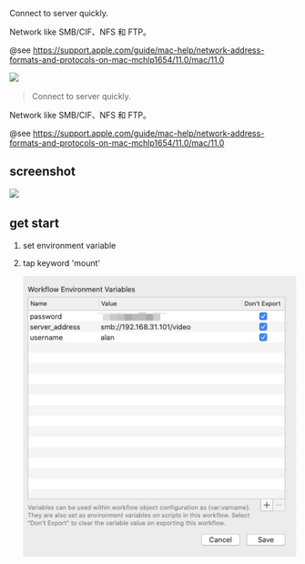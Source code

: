 Connect to server quickly.

Network like SMB/CIF、NFS 和 FTP。

@see https://support.apple.com/guide/mac-help/network-address-formats-and-protocols-on-mac-mchlp1654/11.0/mac/11.0


<!-- more -->
[![](https://img.shields.io/badge/version-v1.0-green)](./Mount%20Volume.alfredworkflow)
> Connect to server quickly.

Network like SMB/CIF、NFS 和 FTP。

@see https://support.apple.com/guide/mac-help/network-address-formats-and-protocols-on-mac-mchlp1654/11.0/mac/11.0

## screenshot

![](./screenshot.gif)

## get start
    
1. set environment variable
2. tap keyword 'mount'

    ![](./screenshot.jpeg)

